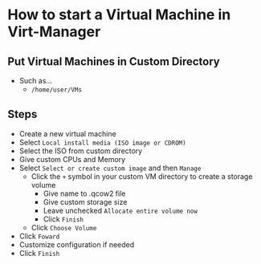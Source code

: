 # How to start a Virtual Machine in Virt-Manager

## Put Virtual Machines in Custom Directory

- Such as...
  - `/home/user/VMs`

## Steps

- Create a new virtual machine
- Select `Local install media (ISO image or CDROM)`
- Select the ISO from custom directory
- Give custom CPUs and Memory
- Select `Select or create custom image` and then `Manage`
  - Click the `+` symbol in your custom VM directory to create a storage volume
    - Give name to .qcow2 file
    - Give custom storage size
    - Leave unchecked `Allocate entire volume now`
    - Click `Finish`
  - Click `Choose Volume`
- Click `Foward`
- Customize configuration if needed
- Click `Finish`
